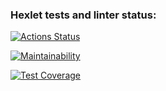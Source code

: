 ### Hexlet tests and linter status:
[![Actions Status](https://github.com/Vladimir960107/fullstack-javascript-project-46/actions/workflows/hexlet-check.yml/badge.svg)](https://github.com/Vladimir960107/fullstack-javascript-project-46/actions)

[![Maintainability](https://api.codeclimate.com/v1/badges/5106770273c7d7414dc3/maintainability)](https://codeclimate.com/github/Vladimir960107/fullstack-javascript-project-46/maintainability)

[![Test Coverage](https://api.codeclimate.com/v1/badges/5106770273c7d7414dc3/test_coverage)](https://codeclimate.com/github/Vladimir960107/fullstack-javascript-project-46/test_coverage)